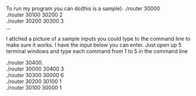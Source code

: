 To run my program you can do(this is a sample):
./router 30000   
./router 30100 30200 2   
./router 30200 30300 3   
...

I attched a picture of a sample inputs you could type to the command line
to make sure it works. I have the input below you can enter. Just open up
5 terminal windows and type each command from 1 to 5 in the command line

./router 30400.  
./router 30000 30400 3  
./router 30300 30000 6   
./router 30200 30100 1     
./router 30100 30000 1       

